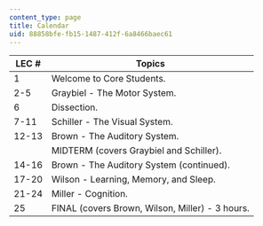 ```yaml
---
content_type: page
title: Calendar
uid: 88858bfe-fb15-1487-412f-6a8466baec61
---
```


| LEC # | Topics |
| --- | --- |
| 1 | Welcome to Core Students. |
| 2-5 | Graybiel - The Motor System. |
| 6 | Dissection. |
| 7-11 | Schiller - The Visual System. |
| 12-13 | Brown - The Auditory System. |
| &nbsp; | MIDTERM (covers Graybiel and Schiller). |
| 14-16 | Brown - The Auditory System (continued). |
| 17-20 | Wilson - Learning, Memory, and Sleep. |
| 21-24 | Miller - Cognition. |
| 25 | FINAL (covers Brown, Wilson, Miller) - 3 hours.